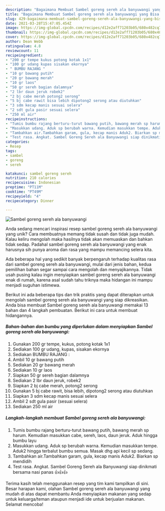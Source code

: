 ```yaml
---
description: "Bagaimana Membuat Sambel goreng sereh ala banyuwangi yang Bisa Manjain Lidah"
title: "Bagaimana Membuat Sambel goreng sereh ala banyuwangi yang Bisa Manjain Lidah"
slug: 429-bagaimana-membuat-sambel-goreng-sereh-ala-banyuwangi-yang-bisa-manjain-lidah
date: 2021-03-28T15:47:05.454Z
image: https://img-global.cpcdn.com/recipes/d12e2aff71203b05/680x482cq70/sambel-goreng-sereh-ala-banyuwangi-foto-resep-utama.jpg
thumbnail: https://img-global.cpcdn.com/recipes/d12e2aff71203b05/680x482cq70/sambel-goreng-sereh-ala-banyuwangi-foto-resep-utama.jpg
cover: https://img-global.cpcdn.com/recipes/d12e2aff71203b05/680x482cq70/sambel-goreng-sereh-ala-banyuwangi-foto-resep-utama.jpg
author: Dean Webb
ratingvalue: 4.8
reviewcount: 11
recipeingredient:
- "200 gr tempe kukus potong kotak 1x1"
- "100 gr udang kupas sisakan ekornya"
- " BUMBU RAJANG "
- "10 gr bawang putih"
- "20 gr bawang merah"
- "10 gr laos"
- "50 gr sereh bagian dalamnya"
- "2 lbr daun jeruk robek2"
- "2 bj cabe merah potong2 serong"
- "5 bj cabe rawit bisa lebih dipotong2 serong atau diutuhkan"
- "3 sdm kecap manis sesuai selera"
- "2 sdt gula pasir sesuai selera"
- "250 ml air"
recipeinstructions:
- "Tumis bumbu rajang berturu-turut bawang putih, bawang merah sp harum. Kemudian masukkan cabe, sereh, laos, daun jeruk. Aduk hingga bumbu layu"
- "Masukkan udang. Aduk sp berubah warna. Kemudian masukkan tempe. Aduk2 hingga terbalut bumbu semua. Masak dhg api kecil sp sedang."
- "Tambahkan air.Tambahkan garam, gula, kecap manis Aduk2. Biarkan sp mendidih"
- "Test rasa. Angkat. Sambel Goreng Sereh ala Banyuwangi siap dinikmati bersama nasi panas 👍👍👍"
categories:
- Resep
tags:
- sambel
- goreng
- sereh

katakunci: sambel goreng sereh 
nutrition: 210 calories
recipecuisine: Indonesian
preptime: "PT11M"
cooktime: "PT49M"
recipeyield: "4"
recipecategory: Dinner

---
```



![Sambel goreng sereh ala banyuwangi](https://img-global.cpcdn.com/recipes/d12e2aff71203b05/680x482cq70/sambel-goreng-sereh-ala-banyuwangi-foto-resep-utama.jpg)

Anda sedang mencari inspirasi resep sambel goreng sereh ala banyuwangi yang unik? Cara membuatnya memang tidak susah dan tidak juga mudah. Kalau keliru mengolah maka hasilnya tidak akan memuaskan dan bahkan tidak sedap. Padahal sambel goreng sereh ala banyuwangi yang enak harusnya sih punya aroma dan rasa yang mampu memancing selera kita.



Ada beberapa hal yang sedikit banyak berpengaruh terhadap kualitas rasa dari sambel goreng sereh ala banyuwangi, mulai dari jenis bahan, kedua pemilihan bahan segar sampai cara mengolah dan menyajikannya. Tidak usah pusing kalau ingin menyiapkan sambel goreng sereh ala banyuwangi enak di rumah, karena asal sudah tahu triknya maka hidangan ini mampu menjadi suguhan istimewa.


Berikut ini ada beberapa tips dan trik praktis yang dapat diterapkan untuk mengolah sambel goreng sereh ala banyuwangi yang siap dikreasikan. Anda bisa membuat Sambel goreng sereh ala banyuwangi memakai 13 bahan dan 4 langkah pembuatan. Berikut ini cara untuk membuat hidangannya.

<!--inarticleads1-->

##### Bahan-bahan dan bumbu yang diperlukan dalam menyiapkan Sambel goreng sereh ala banyuwangi:

1. Gunakan 200 gr tempe, kukus, potong kotak 1x1
1. Sediakan 100 gr udang, kupas, sisakan ekornya
1. Sediakan  BUMBU RAJANG :
1. Ambil 10 gr bawang putih
1. Sediakan 20 gr bawang merah
1. Sediakan 10 gr laos
1. Siapkan 50 gr sereh bagian dalamnya
1. Sediakan 2 lbr daun jeruk, robek2
1. Siapkan 2 bj cabe merah, potong2 serong
1. Gunakan 5 bj cabe rawit, bisa lebih, dipotong2 serong atau diutuhkan
1. Siapkan 3 sdm kecap manis sesuai selera
1. Ambil 2 sdt gula pasir (sesuai selera)
1. Sediakan 250 ml air




<!--inarticleads2-->

##### Langkah-langkah membuat Sambel goreng sereh ala banyuwangi:

1. Tumis bumbu rajang berturu-turut bawang putih, bawang merah sp harum. Kemudian masukkan cabe, sereh, laos, daun jeruk. Aduk hingga bumbu layu
1. Masukkan udang. Aduk sp berubah warna. Kemudian masukkan tempe. Aduk2 hingga terbalut bumbu semua. Masak dhg api kecil sp sedang.
1. Tambahkan air.Tambahkan garam, gula, kecap manis Aduk2. Biarkan sp mendidih
1. Test rasa. Angkat. Sambel Goreng Sereh ala Banyuwangi siap dinikmati bersama nasi panas 👍👍👍




Terima kasih telah menggunakan resep yang tim kami tampilkan di sini. Besar harapan kami, olahan Sambel goreng sereh ala banyuwangi yang mudah di atas dapat membantu Anda menyiapkan makanan yang sedap untuk keluarga/teman ataupun menjadi ide untuk berjualan makanan. Selamat mencoba!
